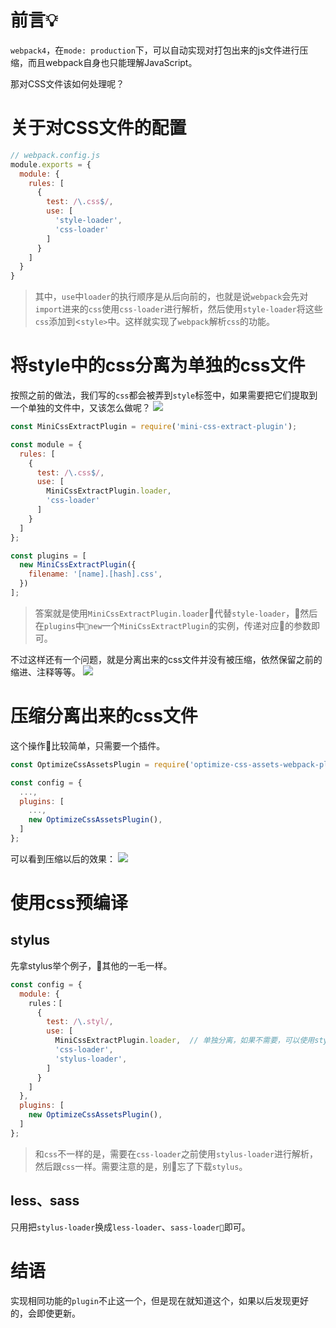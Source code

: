 # 前言💡
`webpack4`，在`mode: production`下，可以自动实现对打包出来的js文件进行压缩，而且webpack自身也只能理解JavaScript。

那对CSS文件该如何处理呢？

# 关于对CSS文件的配置
```javascript
// webpack.config.js
module.exports = {
  module: {
    rules: [
      {
        test: /\.css$/,
        use: [
          'style-loader',
          'css-loader'
        ]
      }
    ]
  }
}
```
> 其中，`use`中`loader`的执行顺序是从后向前的，也就是说`webpack`会先对`import`进来的`css`使用`css-loader`进行解析，然后使用`style-loader`将这些`css`添加到<`style>`中。这样就实现了`webpack`解析`css`的功能。

# 将style中的css分离为单独的css文件
按照之前的做法，我们写的`css`都会被弄到`style`标签中，如果需要把它们提取到一个单独的文件中，又该怎么做呢？
![](https://user-gold-cdn.xitu.io/2018/12/20/167cb3605ea459a6?w=606&h=562&f=png&s=104408)
```javascript
const MiniCssExtractPlugin = require('mini-css-extract-plugin');

const module = {
  rules: [
    {
      test: /\.css$/,
      use: [
        MiniCssExtractPlugin.loader,
        'css-loader'
      ]
    }
  ]
};

const plugins = [
  new MiniCssExtractPlugin({
    filename: '[name].[hash].css',
  })
];
```
> 答案就是使用`MiniCssExtractPlugin.loader`代替`style-loader`，然后在`plugins`中`new`一个`MiniCssExtractPlugin`的实例，传递对应的参数即可。

不过这样还有一个问题，就是分离出来的css文件并没有被压缩，依然保留之前的缩进、注释等等。
![](https://user-gold-cdn.xitu.io/2018/12/20/167cb34e2cee36aa?w=580&h=325&f=png&s=42151)

# 压缩分离出来的css文件
这个操作比较简单，只需要一个插件。
```javascript
const OptimizeCssAssetsPlugin = require('optimize-css-assets-webpack-plugin');

const config = {
  ...,
  plugins: [
    ...,
    new OptimizeCssAssetsPlugin(),
  ]
};
```
可以看到压缩以后的效果：
![](https://user-gold-cdn.xitu.io/2018/12/20/167cb34300da5378?w=1119&h=89&f=png&s=35165)

# 使用css预编译
## stylus
先拿stylus举个例子，其他的一毛一样。
```javascript
const config = {
  module: {
    rules：[
      {
        test: /\.styl/,
        use: [
          MiniCssExtractPlugin.loader,  // 单独分离，如果不需要，可以使用style-loader
          'css-loader',
          'stylus-loader',
        ]
      }
    ]
  },
  plugins: [
    new OptimizeCssAssetsPlugin(),
  ]
};
```
> 和`css`不一样的是，需要在`css-loader`之前使用`stylus-loader`进行解析，然后跟`css`一样。需要注意的是，别忘了下载`stylus`。

## less、sass
只用把`stylus-loader`换成`less-loader`、`sass-loader`即可。

# 结语
实现相同功能的`plugin`不止这一个，但是现在就知道这个，如果以后发现更好的，会即使更新。